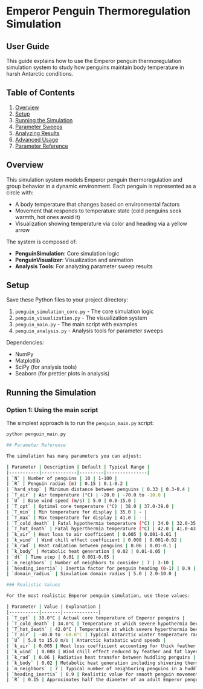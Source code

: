 # Emperor Penguin Thermoregulation Simulation
## User Guide

This guide explains how to use the Emperor penguin thermoregulation simulation system to study how penguins maintain body temperature in harsh Antarctic conditions.

## Table of Contents

1. [Overview](#overview)
2. [Setup](#setup)
3. [Running the Simulation](#running-the-simulation)
4. [Parameter Sweeps](#parameter-sweeps)
5. [Analyzing Results](#analyzing-results)
6. [Advanced Usage](#advanced-usage)
7. [Parameter Reference](#parameter-reference)

## Overview

This simulation system models Emperor penguin thermoregulation and group behavior in a dynamic environment. Each penguin is represented as a circle with:

- A body temperature that changes based on environmental factors
- Movement that responds to temperature state (cold penguins seek warmth, hot ones avoid it)
- Visualization showing temperature via color and heading via a yellow arrow

The system is composed of:

- **PenguinSimulation**: Core simulation logic
- **PenguinVisualizer**: Visualization and animation
- **Analysis Tools**: For analyzing parameter sweep results

## Setup

Save these Python files to your project directory:

1. `penguin_simulation_core.py` - The core simulation logic
2. `penguin_visualization.py` - The visualization system
3. `penguin_main.py` - The main script with examples
4. `penguin_analysis.py` - Analysis tools for parameter sweeps

Dependencies:
- NumPy
- Matplotlib
- SciPy (for analysis tools)
- Seaborn (for prettier plots in analysis)

## Running the Simulation

### Option 1: Using the main script

The simplest approach is to run the `penguin_main.py` script:

```bash
python penguin_main.py

## Parameter Reference

The simulation has many parameters you can adjust:

| Parameter | Description | Default | Typical Range |
|-----------|-------------|---------|---------------|
| `N` | Number of penguins | 10 | 1-100 |
| `R` | Penguin radius (m) | 0.15 | 0.1-0.2 |
| `hard_stop` | Minimum distance between penguins | 0.33 | 0.3-0.4 |
| `T_air` | Air temperature (°C) | -20.0 | -70.0 to -10.0 |
| `U` | Base wind speed (m/s) | 5.0 | 0.0-15.0 |
| `T_opt` | Optimal core temperature (°C) | 38.0 | 37.0-39.0 |
| `T_min` | Min temperature for display | 35.0 | - |
| `T_max` | Max temperature for display | 41.0 | - |
| `T_cold_death` | Fatal hypothermia temperature (°C) | 34.0 | 32.0-35.0 |
| `T_hot_death` | Fatal hyperthermia temperature (°C) | 42.0 | 41.0-43.0 |
| `k_air` | Heat loss to air coefficient | 0.005 | 0.001-0.01 |
| `k_wind` | Wind chill effect coefficient | 0.008 | 0.001-0.02 |
| `k_rad` | Heat radiation between penguins | 0.06 | 0.01-0.1 |
| `k_body` | Metabolic heat generation | 0.02 | 0.01-0.05 |
| `dt` | Time step | 0.01 | 0.001-0.05 |
| `m_neighbors` | Number of neighbors to consider | 7 | 3-10 |
| `heading_inertia` | Inertia factor for penguin heading (0-1) | 0.9 | 0.7-0.99 |
| `domain_radius` | Simulation domain radius | 5.0 | 2.0-10.0 |

### Realistic Values

For the most realistic Emperor penguin simulation, use these values:

| Parameter | Value | Explanation |
|-----------|-------|-------------|
| `T_opt` | 38.0°C | Actual core temperature of Emperor penguins |
| `T_cold_death` | 34.0°C | Temperature at which severe hypothermia becomes fatal |
| `T_hot_death` | 42.0°C | Temperature at which severe hyperthermia becomes fatal |
| `T_air` | -40.0 to -60.0°C | Typical Antarctic winter temperature range |
| `U` | 5.0 to 15.0 m/s | Antarctic katabatic wind speeds |
| `k_air` | 0.005 | Heat loss coefficient accounting for thick feather insulation |
| `k_wind` | 0.008 | Wind chill effect reduced by feather and fat layers |
| `k_rad` | 0.06 | Radiative heat transfer between huddling penguins |
| `k_body` | 0.02 | Metabolic heat generation including shivering thermogenesis |
| `m_neighbors` | 7 | Typical number of neighboring penguins in a huddle |
| `heading_inertia` | 0.9 | Realistic value for smooth penguin movement |
| `R` | 0.15 | Approximates half the diameter of an adult Emperor penguin |